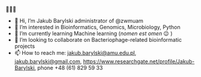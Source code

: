 🦠🧫🧬
- 👋 Hi, I’m Jakub Barylski administrator of @zwmuam
- 👀 I’m interested in Bioinformatics, Genomics, Microbiology, Python
- 🌱 I’m currently learning Machine learning (_nomen est omen_ :wink: )
- 💞️ I’m looking to collaborate on Bacteriophage-related bioinformatic projects
- 📫 How to reach me: jakub.barylski@amu.edu.pl, jakub.barylski@gmail.com, https://www.researchgate.net/profile/Jakub-Barylski, phone +48 (61) 829 59 33

<!---
zwmuam/zwmuam is a ✨ special ✨ repository because its `README.md` (this file) appears on your GitHub profile.
You can click the Preview link to take a look at your changes.
--->

